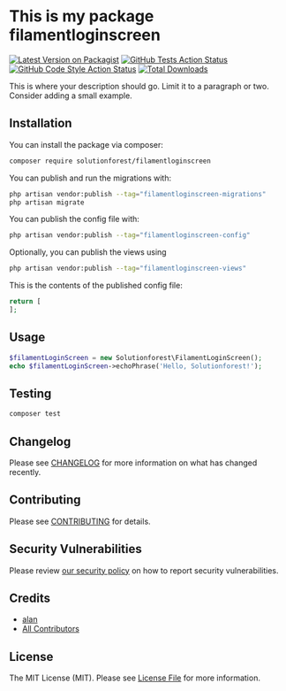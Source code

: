 # This is my package filamentloginscreen

[![Latest Version on Packagist](https://img.shields.io/packagist/v/solutionforest/filamentloginscreen.svg?style=flat-square)](https://packagist.org/packages/solutionforest/filamentloginscreen)
[![GitHub Tests Action Status](https://img.shields.io/github/actions/workflow/status/solutionforest/filamentloginscreen/run-tests.yml?branch=main&label=tests&style=flat-square)](https://github.com/solutionforest/filamentloginscreen/actions?query=workflow%3Arun-tests+branch%3Amain)
[![GitHub Code Style Action Status](https://img.shields.io/github/actions/workflow/status/solutionforest/filamentloginscreen/fix-php-code-styling.yml?branch=main&label=code%20style&style=flat-square)](https://github.com/solutionforest/filamentloginscreen/actions?query=workflow%3A"Fix+PHP+code+styling"+branch%3Amain)
[![Total Downloads](https://img.shields.io/packagist/dt/solutionforest/filamentloginscreen.svg?style=flat-square)](https://packagist.org/packages/solutionforest/filamentloginscreen)



This is where your description should go. Limit it to a paragraph or two. Consider adding a small example.

## Installation

You can install the package via composer:

```bash
composer require solutionforest/filamentloginscreen
```

You can publish and run the migrations with:

```bash
php artisan vendor:publish --tag="filamentloginscreen-migrations"
php artisan migrate
```

You can publish the config file with:

```bash
php artisan vendor:publish --tag="filamentloginscreen-config"
```

Optionally, you can publish the views using

```bash
php artisan vendor:publish --tag="filamentloginscreen-views"
```

This is the contents of the published config file:

```php
return [
];
```

## Usage

```php
$filamentLoginScreen = new Solutionforest\FilamentLoginScreen();
echo $filamentLoginScreen->echoPhrase('Hello, Solutionforest!');
```

## Testing

```bash
composer test
```

## Changelog

Please see [CHANGELOG](CHANGELOG.md) for more information on what has changed recently.

## Contributing

Please see [CONTRIBUTING](.github/CONTRIBUTING.md) for details.

## Security Vulnerabilities

Please review [our security policy](../../security/policy) on how to report security vulnerabilities.

## Credits

- [alan](https://github.com/solutionforest)
- [All Contributors](../../contributors)

## License

The MIT License (MIT). Please see [License File](LICENSE.md) for more information.
